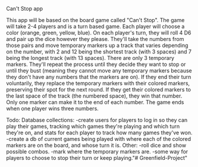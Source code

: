 Can't Stop app

This app will be based on the board game called "Can't Stop".
The game will take 2-4 players and is a turn based game.
Each player will choose a color (orange, green, yellow, blue).
On each player's turn, they will roll 4 D6 and pair up the dice however they please.
They'll take the numbers from those pairs and move temporary markers up a track that varies depending on the number, with 2 and 12 being the shortest track (with 3 spaces) and 7 being the longest track (with 13 spaces).
There are only 3 temporary markers.
They'll repeat the process until they decide they want to stop or until they bust (meaning they cannot move any temporary markers because they don't have any numbers that the markers are on).
If they end their turn voluntarily, they replace the temporary markers with their colored markers, preserving their spot for the next round.
If they get their colored markers to the last space of the track (the numbered space), they win that number.
Only one marker can make it to the end of each number.
The game ends when one player wins three numbers.

Todo:
Database collections: 
  -create users for players to log in so they can play their games, tracking which games they're playing and which turn they're on, and stats for each player to track how many games they've won.
  -create a db of current games being played with where each of the colored markers are on the board, and whose turn it is.
Other:
  -roll dice and show possible combos.
  -mark where the temporary markers are.
  -some way for players to choose to stop their turn or keep playing."# Greenfield-Project" 
